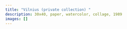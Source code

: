 ```yaml
---
title: "Vilnius (private collection) "
description: 30x40, paper, watercolor, collage, 1989
images: []
---
```

